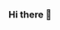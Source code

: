 ### Hi there 👋

<!--
**Lunarax/Lunarax** is a ✨ _special_ ✨ repository because its `README.md` (this file) appears on your GitHub profile.

Here are some ideas to get you started:
I'm studying Software Engineering in Atilim Universcity/Turkey
I'm learing C++(mostly from my classes) and Python(by myself)
I'm mostly looking for things that can improve my understanding in writing codes 
You can ask me anything you want ofc but i don't think i would have the knowledge to answer it properly for now


